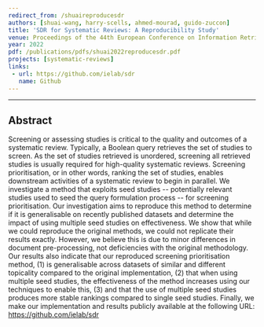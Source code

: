 ```yaml
---
redirect_from: /shuaireproducesdr
authors: [shuai-wang, harry-scells, ahmed-mourad, guido-zuccon]
title: 'SDR for Systematic Reviews: A Reproducibility Study'
venue: Proceedings of the 44th European Conference on Information Retrieval (ECIR 2022) 
year: 2022
pdf: /publications/pdfs/shuai2022reproducesdr.pdf
projects: [systematic-reviews] 
links:
 - url: https://github.com/ielab/sdr
   name: Github
---
```

---
## Abstract
Screening or assessing studies is critical to the quality and outcomes of a systematic review. Typically, a Boolean query retrieves the set of studies to screen. As the set of studies retrieved is unordered, screening all retrieved studies is usually required for high-quality systematic reviews. Screening prioritisation, or in other words, ranking the set of studies, enables downstream activities of a systematic review to begin in parallel. We investigate a method that exploits seed studies -- potentially relevant studies used to seed the query formulation process -- for screening prioritisation. Our investigation aims to reproduce this method to determine if it is generalisable on recently published datasets and determine the impact of using multiple seed studies on effectiveness. We show that while we could reproduce the original methods, we could not replicate their results exactly. However, we believe this is due to minor differences in document pre-processing, not deficiencies with the original methodology. Our results also indicate that our reproduced screening prioritisation method, (1) is generalisable across datasets of similar and different topicality compared to the original implementation, (2) that when using multiple seed studies, the effectiveness of the method increases using our techniques to enable this, (3) and that the use of multiple seed studies produces more stable rankings compared to single seed studies. Finally, we make our implementation and results publicly available at the following URL: https://github.com/ielab/sdr

